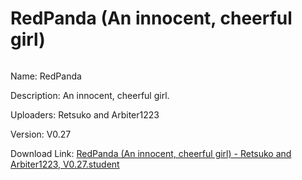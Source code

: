 # RedPanda (An innocent, cheerful girl)

<img src = "">

Name: RedPanda

Description: An innocent, cheerful girl.

Uploaders: Retsuko and Arbiter1223

Version: V0.27

Download Link: <a href="">RedPanda (An innocent, cheerful girl) - Retsuko and Arbiter1223, V0.27.student</a>